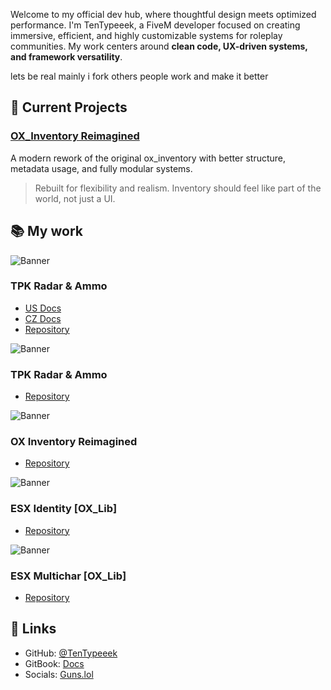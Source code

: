 Welcome to my official dev hub, where thoughtful design meets optimized performance. I'm TenTypeeek, a FiveM developer focused on creating immersive, efficient, and highly customizable systems for roleplay communities. My work centers around **clean code, UX-driven systems, and framework versatility**.

lets be real mainly i fork others people work and make it better


## 🔧 Current Projects

### [OX\_Inventory Reimagined](https://github.com/TenTypeeek/ox_inventory_reimagined)

A modern rework of the original ox_inventory with better structure, metadata usage, and fully modular systems.

> Rebuilt for flexibility and realism. Inventory should feel like part of the world, not just a UI.


## 📚 My work

![Banner](https://i.imgur.com/mm2ro4h.png) <!-- TPK-RadarAmmo -->

### TPK Radar & Ammo
* [US Docs](https://tentypeeek.gitbook.io/undv/script/radar-and-ammo)
* [CZ Docs](https://tentypeeek.gitbook.io/undv/cz/script/radar-and-ammo)
* [Repository](https://github.com/TenTypeeek/TPK-radar-ammo)


![Banner](https://i.imgur.com/UCl146Q.png) <!-- TPK-Practice -->

### TPK Radar & Ammo
* [Repository](https://github.com/TenTypeeek/TPK-practice)


![Banner](https://i.imgur.com/mpRfuDC.png) <!-- Ox_Inventory Reimagined -->

### OX Inventory Reimagined
* [Repository](https://github.com/TenTypeeek/ox_inventory_reimagined)


![Banner](https://i.imgur.com/WeTcuws.png) <!-- ESX_Identity -->

### ESX Identity [OX_Lib] 
* [Repository](https://github.com/TenTypeeek/ox_inventory_reimagined/releases/tag/release)


![Banner](https://i.imgur.com/4fZrPLv.png) <!-- ESX_Multichar -->

### ESX Multichar [OX_Lib]
* [Repository](https://github.com/TenTypeeek/esx_multichar)


## 🤝 Links

* GitHub: [@TenTypeeek](https://github.com/TenTypeeek)
* GitBook: [Docs](https://tentypeeek.gitbook.io/undv/)
* Socials: [Guns.lol](https://guns.lol/tentypeeek)